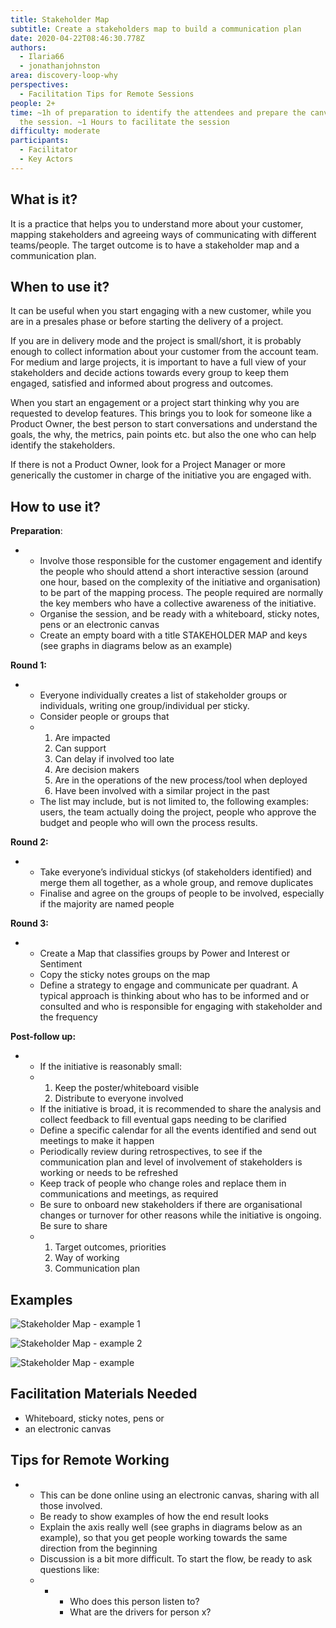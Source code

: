 ```yaml
---
title: Stakeholder Map
subtitle: Create a stakeholders map to build a communication plan
date: 2020-04-22T08:46:30.778Z
authors:
  - Ilaria66
  - jonathanjohnston
area: discovery-loop-why
perspectives:
  - Facilitation Tips for Remote Sessions
people: 2+
time: ~1h of preparation to identify the attendees and prepare the canvas before
  the session. ~1 Hours to facilitate the session
difficulty: moderate
participants:
  - Facilitator
  - Key Actors
---
```

## What is it?

It is a practice that helps you to understand more about your customer, mapping stakeholders and agreeing ways of communicating with different teams/people. The target outcome is to have a stakeholder map and a communication plan.

## When to use it?

It can be useful when you start engaging with a new customer, while you are in a presales phase or before starting the delivery of a project.

If you are in delivery mode and the project is small/short, it is probably enough to collect information about your customer from the account team. For medium and large projects, it is important to have a full view of your stakeholders and decide actions towards every group to keep them engaged, satisfied and informed about progress and outcomes.

When you start an engagement or a project start thinking why you are requested to develop features. This brings you to look for someone like a Product Owner, the best person to start conversations and understand the goals, the why, the metrics, pain points etc. but also the one who can help identify the stakeholders.

If there is not a Product Owner, look for a Project Manager or more generically the customer in charge of the initiative you are engaged with.

## How to use it?

**Preparation**:

* * Involve those responsible for the customer engagement and identify the people who should attend a short interactive session (around one hour, based on the complexity of the initiative and organisation) to be part of the mapping process. The people required are normally the key members who have a collective awareness of the initiative.
  * Organise the session, and be ready with a whiteboard, sticky notes, pens or an electronic canvas
  * Create an empty board with a title STAKEHOLDER MAP and keys (see graphs in diagrams below as an example)

**Round 1:**

* * Everyone individually creates a list of stakeholder groups or individuals, writing one group/individual per sticky.
  * Consider people or groups that
  * 1. Are impacted
    2. Can support
    3. Can delay if involved too late
    4. Are decision makers
    5. Are in the operations of the new process/tool when deployed
    6. Have been involved with a similar project in the past
  * The list may include, but is not limited to, the following examples: users, the team actually doing the project, people who approve the budget and people who will own the process results.

**Round 2:**

* * Take everyone’s individual stickys (of stakeholders identified) and merge them all together, as a whole group, and remove duplicates
  * Finalise and agree on the groups of people to be involved, especially if the majority are named people

**Round 3:**

* * Create a Map that classifies groups by Power and Interest or Sentiment
  * Copy the sticky notes groups on the map
  * Define a strategy to engage and communicate per quadrant. A typical approach is thinking about who has to be informed and or consulted and who is responsible for engaging with stakeholder and the frequency

**Post-follow up:**

* * If the initiative is reasonably small:
  * 1. Keep the poster/whiteboard visible
    2. Distribute to everyone involved
  * If the initiative is broad, it is recommended to share the analysis and collect feedback to fill eventual gaps needing to be clarified
  * Define a specific calendar for all the events identified and send out meetings to make it happen
  * Periodically review during retrospectives, to see if the communication plan and level of involvement of stakeholders is working or needs to be refreshed
  * Keep track of people who change roles and replace them in communications and meetings, as required
  * Be sure to onboard new stakeholders if there are organisational changes or turnover for other reasons while the initiative is ongoing. Be sure to share
  * 1. Target outcomes, priorities
    2. Way of working
    3. Communication plan

## Examples

![Stakeholder Map - example 1](/images/stakeholder-map-3.png "Stakeholder Map example 2")

![Stakeholder Map - example 2](/images/stakeholder-map-1.jpg "Stakeholder Map example 2")

![Stakeholder Map - example](/images/stakeholder-map-2.jpg "Stakeholder Map - how to build a communication plan")

## Facilitation Materials Needed

* Whiteboard, sticky notes, pens or
* an electronic canvas

## Tips for Remote Working

* * This can be done online using an electronic canvas, sharing with all those involved.
  * Be ready to show examples of how the end result looks
  * Explain the axis really well (see graphs in diagrams below as an example), so that you get people working towards the same direction from the beginning
  * Discussion is a bit more difficult. To start the flow, be ready to ask questions like:
  * * * Who does this person listen to?
      * What are the drivers for person x?